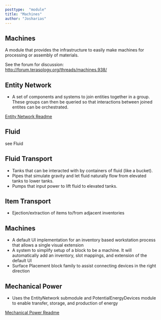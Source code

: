 ```yaml
---
posttype:  "module"  
title: "Machines"
author: "Josharias"
---
```

## Machines
A module that provides the infrastructure to easily make machines for processing or assembly of materials.

See the forum for discussion: http://forum.terasology.org/threads/machines.938/

## Entity Network
- A set of components and systems to join entities together in a group.  These groups can then be queried so that interactions between joined entites can be orchestrated.

[Entity Network Readme](src/main/java/org/terasology/entityNetwork/README.md)

## Fluid
see Fluid

## Fluid Transport
- Tanks that can be interacted with by containers of fluid (like a bucket).
- Pipes that simulate gravity and let fluid naturally flow from elevated tanks to lower tanks.
- Pumps that input power to lift fluid to elevated tanks.

## Item Transport
- Ejection/extraction of items to/from adjacent inventories

## Machines
- A default UI implementation for an inventory based workstation process that allows a single visual extension
- A system to simplify setup of a block to be a machine. It will automatically add an inventory, slot mappings, and extension of the default UI
- Surface Placement block family to assist connecting devices in the right direction

## Mechanical Power
- Uses the EntityNetwork submodule and PotentialEnergyDevices module to enable transfer, storage, and production of energy

[Mechanical Power Readme](src/main/java/org/terasology/mechanicalPower/README.md)
